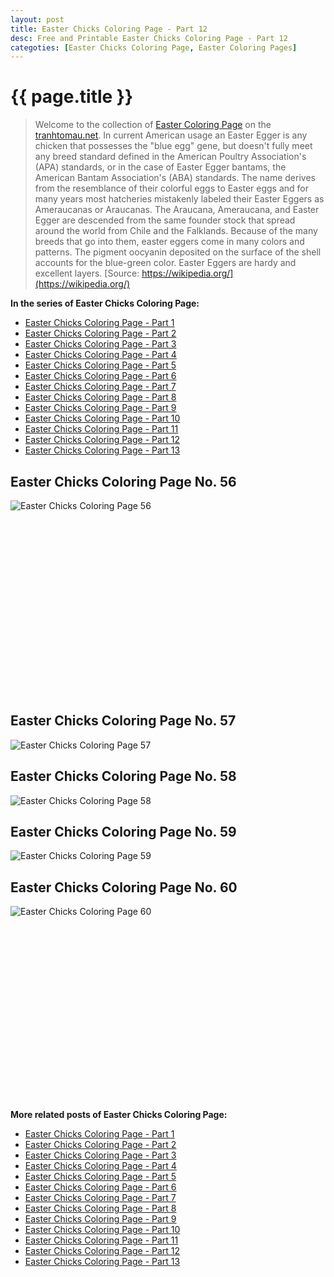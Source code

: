 ```yaml
---
layout: post
title: Easter Chicks Coloring Page - Part 12
desc: Free and Printable Easter Chicks Coloring Page - Part 12
categoties: [Easter Chicks Coloring Page, Easter Coloring Pages]
---
```

{{ page.title }}
================
> Welcome to the collection of [Easter Coloring Page](http://tranhtomau.net/) on the [tranhtomau.net](http://tranhtomau.net/). In current American usage an Easter Egger is any chicken that possesses the "blue egg" gene, but doesn't fully meet any breed standard defined in the American Poultry Association's (APA) standards, or in the case of Easter Egger bantams, the American Bantam Association's (ABA) standards. The name derives from the resemblance of their colorful eggs to Easter eggs and for many years most hatcheries mistakenly labeled their Easter Eggers as Ameraucanas or Araucanas. The Araucana, Ameraucana, and Easter Egger are descended from the same founder stock that spread around the world from Chile and the Falklands. Because of the many breeds that go into them, easter eggers come in many colors and patterns. The pigment oocyanin deposited on the surface of the shell accounts for the blue-green color. Easter Eggers are hardy and excellent layers. [Source: https://wikipedia.org/](https://wikipedia.org/)

**In the series of Easter Chicks Coloring Page:**

* [Easter Chicks Coloring Page - Part 1](http://tranhtomau.net/2018/08/16/Easter-Chicks-Coloring-Page-part-1.html)
* [Easter Chicks Coloring Page - Part 2](http://tranhtomau.net/2018/08/16/Easter-Chicks-Coloring-Page-part-2.html)
* [Easter Chicks Coloring Page - Part 3](http://tranhtomau.net/2018/08/16/Easter-Chicks-Coloring-Page-part-3.html)
* [Easter Chicks Coloring Page - Part 4](http://tranhtomau.net/2018/08/16/Easter-Chicks-Coloring-Page-part-4.html)
* [Easter Chicks Coloring Page - Part 5](http://tranhtomau.net/2018/08/16/Easter-Chicks-Coloring-Page-part-5.html)
* [Easter Chicks Coloring Page - Part 6](http://tranhtomau.net/2018/08/16/Easter-Chicks-Coloring-Page-part-6.html)
* [Easter Chicks Coloring Page - Part 7](http://tranhtomau.net/2018/08/16/Easter-Chicks-Coloring-Page-part-7.html)
* [Easter Chicks Coloring Page - Part 8](http://tranhtomau.net/2018/08/16/Easter-Chicks-Coloring-Page-part-8.html)
* [Easter Chicks Coloring Page - Part 9](http://tranhtomau.net/2018/08/16/Easter-Chicks-Coloring-Page-part-9.html)
* [Easter Chicks Coloring Page - Part 10](http://tranhtomau.net/2018/08/16/Easter-Chicks-Coloring-Page-part-10.html)
* [Easter Chicks Coloring Page - Part 11](http://tranhtomau.net/2018/08/16/Easter-Chicks-Coloring-Page-part-11.html)
* [Easter Chicks Coloring Page - Part 12](http://tranhtomau.net/2018/08/16/Easter-Chicks-Coloring-Page-part-12.html)
* [Easter Chicks Coloring Page - Part 13](http://tranhtomau.net/2018/08/16/Easter-Chicks-Coloring-Page-part-13.html)

## Easter Chicks Coloring Page No. 56
![Easter Chicks Coloring Page 56](http://tranhtomau.net/img1/Easter-Chicks-Coloring-Page%20(56).jpg "Easter Chicks Coloring Page 56")

<script async src="//pagead2.googlesyndication.com/pagead/js/adsbygoogle.js"></script><!-- Texxtonly --><ins class="adsbygoogle" style="display:inline-block;width:336px;height:280px" data-ad-client="ca-pub-6753140515841889" data-ad-slot="3207852233"></ins><script>(adsbygoogle = window.adsbygoogle || []).push({}); </script>

## Easter Chicks Coloring Page No. 57
![Easter Chicks Coloring Page 57](http://tranhtomau.net/img1/Easter-Chicks-Coloring-Page%20(57).jpg "Easter Chicks Coloring Page 57")

## Easter Chicks Coloring Page No. 58
![Easter Chicks Coloring Page 58](http://tranhtomau.net/img1/Easter-Chicks-Coloring-Page%20(58).jpg "Easter Chicks Coloring Page 58")

## Easter Chicks Coloring Page No. 59
![Easter Chicks Coloring Page 59](http://tranhtomau.net/img1/Easter-Chicks-Coloring-Page%20(59).jpg "Easter Chicks Coloring Page 59")

## Easter Chicks Coloring Page No. 60
![Easter Chicks Coloring Page 60](http://tranhtomau.net/img1/Easter-Chicks-Coloring-Page%20(60).jpg "Easter Chicks Coloring Page 60")

<script async src="//pagead2.googlesyndication.com/pagead/js/adsbygoogle.js"></script><!-- Texxtonly --><ins class="adsbygoogle" style="display:inline-block;width:336px;height:280px" data-ad-client="ca-pub-6753140515841889" data-ad-slot="3207852233"></ins><script>(adsbygoogle = window.adsbygoogle || []).push({}); </script>

**More related posts of Easter Chicks Coloring Page:**

* [Easter Chicks Coloring Page - Part 1](http://tranhtomau.net/2018/08/16/Easter-Chicks-Coloring-Page-part-1.html)
* [Easter Chicks Coloring Page - Part 2](http://tranhtomau.net/2018/08/16/Easter-Chicks-Coloring-Page-part-2.html)
* [Easter Chicks Coloring Page - Part 3](http://tranhtomau.net/2018/08/16/Easter-Chicks-Coloring-Page-part-3.html)
* [Easter Chicks Coloring Page - Part 4](http://tranhtomau.net/2018/08/16/Easter-Chicks-Coloring-Page-part-4.html)
* [Easter Chicks Coloring Page - Part 5](http://tranhtomau.net/2018/08/16/Easter-Chicks-Coloring-Page-part-5.html)
* [Easter Chicks Coloring Page - Part 6](http://tranhtomau.net/2018/08/16/Easter-Chicks-Coloring-Page-part-6.html)
* [Easter Chicks Coloring Page - Part 7](http://tranhtomau.net/2018/08/16/Easter-Chicks-Coloring-Page-part-7.html)
* [Easter Chicks Coloring Page - Part 8](http://tranhtomau.net/2018/08/16/Easter-Chicks-Coloring-Page-part-8.html)
* [Easter Chicks Coloring Page - Part 9](http://tranhtomau.net/2018/08/16/Easter-Chicks-Coloring-Page-part-9.html)
* [Easter Chicks Coloring Page - Part 10](http://tranhtomau.net/2018/08/16/Easter-Chicks-Coloring-Page-part-10.html)
* [Easter Chicks Coloring Page - Part 11](http://tranhtomau.net/2018/08/16/Easter-Chicks-Coloring-Page-part-11.html)
* [Easter Chicks Coloring Page - Part 12](http://tranhtomau.net/2018/08/16/Easter-Chicks-Coloring-Page-part-12.html)
* [Easter Chicks Coloring Page - Part 13](http://tranhtomau.net/2018/08/16/Easter-Chicks-Coloring-Page-part-13.html)

